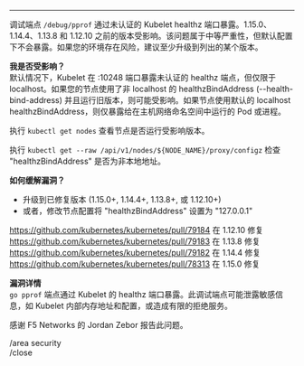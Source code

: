 ---
调试端点 `/debug/pprof` 通过未认证的 Kubelet healthz 端口暴露。1.15.0、1.14.4、1.13.8 和 1.12.10 之前的版本受影响。该问题属于中等严重性，但默认配置下不会暴露。如果您的环境存在风险，建议至少升级到列出的某个版本。

**我是否受影响？**  
默认情况下，Kubelet 在 :10248 端口暴露未认证的 healthz 端点，但仅限于 localhost。如果您的节点使用了非 localhost 的 healthzBindAddress (--health-bind-address) 并且运行旧版本，则可能受影响。如果节点使用默认的 localhost healthzBindAddress，则仅暴露给在主机网络命名空间中运行的 Pod 或进程。

执行 `kubectl get nodes` 查看节点是否运行受影响版本。

执行 `kubectl get --raw /api/v1/nodes/${NODE_NAME}/proxy/configz` 检查 "healthzBindAddress" 是否为非本地地址。

**如何缓解漏洞？**  
* 升级到已修复版本 (1.15.0+, 1.14.4+, 1.13.8+, 或 1.12.10+)
* 或者，修改节点配置将 "healthzBindAddress" 设置为 "127.0.0.1"

https://github.com/kubernetes/kubernetes/pull/79184 在 1.12.10 修复  
https://github.com/kubernetes/kubernetes/pull/79183 在 1.13.8 修复  
https://github.com/kubernetes/kubernetes/pull/79182 在 1.14.4 修复  
https://github.com/kubernetes/kubernetes/pull/78313 在 1.15.0 修复  

**漏洞详情**  
`go pprof` 端点通过 Kubelet 的 healthz 端口暴露。此调试端点可能泄露敏感信息，如 Kubelet 内部内存地址和配置，或造成有限的拒绝服务。

感谢 F5 Networks 的 Jordan Zebor 报告此问题。

/area security  
/close